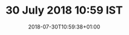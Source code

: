 ---
title: 30 July 2018 10:59 IST
date: 2018-07-30T10:59:38+01:00
tags: []
categories: []
type: ["photo", "latest"]
visibility: ["public"]
body_classes: "photos latest colours-008"
twitterurl: "https://twitter.com/laurakalbag/status/1012998982036049920"
mastodonurl: ""
instagramurl: ""
image: "/photos/2018/06/30/10/woods.jpg"
imageAlt: "Oskar the huskamute looking back at the camera, surrounded by colourful woodland."
imageOrientation: "landscape"
description: "Had to do a late walk last night because it was so hot. Bonus was the glory of golden hour."
---